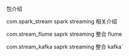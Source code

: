 包介绍

com.spark_stream spark streaming 相关介绍

com.stream_flume saprk streaming 整合 flume

com.stream_kafka saprk streaming 整合 kafka`
